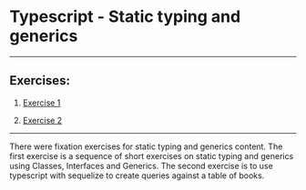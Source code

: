 # Typescript - Static typing and generics

---

## Exercises:

1. [Exercise 1](./exercise_1/)

2. [Exercise 2](./exercise_2/)

---

There were fixation exercises for static typing and generics content. The first exercise is a sequence of short exercises on static typing and generics using Classes, Interfaces and Generics. The second exercise is to use typescript with sequelize to create queries against a table of books.
